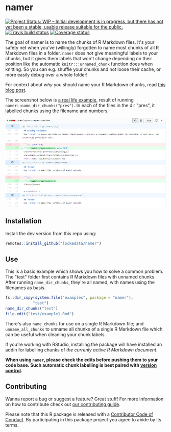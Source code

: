 # namer

[![Project Status: WIP – Initial development is in progress, but there has not yet been a stable, usable release suitable for the public.](https://www.repostatus.org/badges/latest/wip.svg)](https://www.repostatus.org/#wip) [![Travis build status](https://travis-ci.org/lockedata/namer.svg?branch=master)](https://travis-ci.org/lockedata/namer) [![Coverage status](https://coveralls.io/repos/github/lockedata/namer/badge.svg)](https://coveralls.io/r/lockedata/namer?branch=master)


The goal of namer is to name the chunks of R Markdown files. It's your safety net when you've (willingly) forgotten to name most chunks of all R Markdown files in a folder. `namer` does *not* give meaningful labels to your chunks, but it gives them labels that won't change depending on their position like the automatic `knitr:::unnamed_chunk` function does when knitting. So you can e.g. shuffle your chunks and not loose their cache, or more easily debug over a whole folder!

For context about _why_ you should name your R Markdown chunks, read [this blog post](https://masalmon.eu/2017/08/08/chunkpets/).

The screenshot below is [a real life example](https://github.com/lockedata/pres-datascience/pull/1), result of running `namer::name_dir_chunks("pres")`. In each of the files in the dir "pres", it labelled chunks using the filename and numbers.

[![Example of use](README_files/screenshot.png)](https://github.com/lockedata/pres-datascience/pull/1/files)

## Installation

Install the dev version from this repo using:

``` r
remotes::install_github("lockedata/namer")
```

## Use

This is a basic example which shows you how to solve a common problem. The "test" folder first contains R Markdown files with unnamed chunks. After running `name_dir_chunks`, they're all named, with names using the filenames as basis.

``` r
fs::dir_copy(system.file("examples", package = "namer"),
            "test")
name_dir_chunks("test")
file.edit("test/example1.Rmd")
```

There's also `name_chunks` for use on a single R Markdown file; and `unname_all_chunks` to unname all chunks of a single R Markdown file which can be useful when cleaning your chunk labels.

If you're working with RStudio, installing the package will have installed an addin for labelling chunks of *the currenly active R Markdown document*.

**When using `namer`, please check the edits before pushing them to your code base. Such automatic chunk labelling is best paired with [version control](http://happygitwithr.com/).**

## Contributing

Wanna report a bug or suggest a feature? Great stuff! For more information on how to contribute check out [our contributing guide](.github/CONTRIBUTING.md). 

 Please note that this R package is released with a [Contributor Code of Conduct](CODE_OF_CONDUCT.md). By participating in this package project you agree to abide by its terms.
